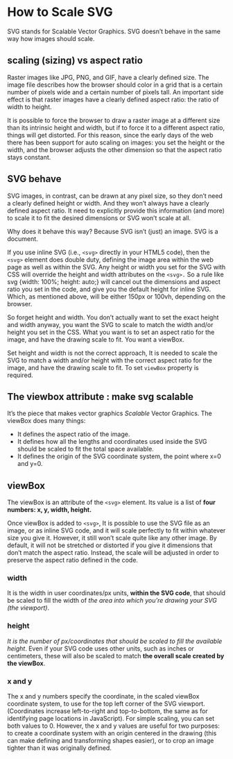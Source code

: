 # How to Scale SVG
SVG stands for Scalable Vector Graphics. SVG doesn’t behave in the same way how images should scale.

## scaling (sizing) vs aspect ratio
Raster images like JPG, PNG, and GIF, have a clearly defined size. The image file describes how the browser should color in a grid that is a certain number of pixels wide and a certain number of pixels tall. An important side effect is that raster images have a clearly defined aspect ratio: the ratio of width to height.

It is possible to force the browser to draw a raster image at a different size than its intrinsic height and width, but if to force it to a different aspect ratio, things will get distorted. For this reason, since the early days of the web there has been support for auto scaling on images: you set the height or the width, and the browser adjusts the other dimension so that the aspect ratio stays constant.

## SVG behave
SVG images, in contrast, can be drawn at any pixel size, so they don’t need a clearly defined height or width. And they won’t always have a clearly defined aspect ratio. It need to explicitly provide this information (and more) to scale it to fit the desired dimensions or SVG won’t scale at all.

Why does it behave this way? Because SVG isn’t (just) an image. SVG is a document.

If you use inline SVG (i.e., `<svg>` directly in your HTML5 code), then the `<svg>` element does double duty, defining the image area within the web page as well as within the SVG. Any height or width you set for the SVG with CSS will override the height and width attributes on the `<svg>.` So a rule like svg {width: 100%; height: auto;} will cancel out the dimensions and aspect ratio you set in the code, and give you the default height for inline SVG. Which, as mentioned above, will be either 150px or 100vh, depending on the browser.

So forget height and width. You don’t actually want to set the exact height and width anyway, you want the SVG to scale to match the width and/or height you set in the CSS. What you want is to set an aspect ratio for the image, and have the drawing scale to fit. You want a viewBox.

Set height and width is not the correct approach, It is needed to scale the SVG to match a width and/or height with the correct aspect ratio for the image, and have the drawing scale to fit. To set `viewBox` property is required.

## The viewbox attribute : make svg scalable
It’s the piece that makes vector graphics _Scalable_ Vector Graphics. The viewBox does many things:
* It defines the aspect ratio of the image.
* It defines how all the lengths and coordinates used inside the SVG should be scaled to fit the total space available.
* It defines the origin of the SVG coordinate system, the point where x=0 and y=0.

## viewBox
The viewBox is an attribute of the `<svg>` element. Its value is a list of **four numbers: x, y, width, height.** 

Once viewBox is added to `<svg>`, It is possible to use the SVG file as an image, or as inline SVG code, and it will scale perfectly to fit within whatever size you give it. However, it still won’t scale quite like any other image. By default, it will not be stretched or distorted if you give it dimensions that don’t match the aspect ratio. Instead, the scale will be adjusted in order to preserve the aspect ratio defined in the code.

### width
It is the width in user coordinates/px units, **within the SVG code**, that should be scaled to fill the width of _the area into which you’re drawing your SVG (the viewport)_. 

### height
_It is the number of px/coordinates that should be scaled to fill the available height_. Even if your SVG code uses other units, such as inches or centimeters, these will also be scaled to match **the overall scale created by the viewBox**.

### x and y
The x and y numbers specify the coordinate, in the scaled viewBox coordinate system, to use for the top left corner of the SVG viewport. (Coordinates increase left-to-right and top-to-bottom, the same as for identifying page locations in JavaScript). For simple scaling, you can set both values to 0. However, the x and y values are useful for two purposes: to create a coordinate system with an origin centered in the drawing (this can make defining and transforming shapes easier), or to crop an image tighter than it was originally defined.

